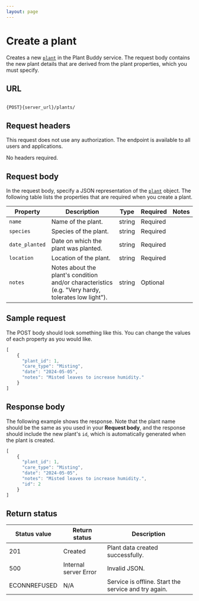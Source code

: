 ```yaml
---
layout: page
---
```


# Create a plant

Creates a new [`plant`](plant) in the Plant Buddy service.
The request body contains the new plant details that are derived from the plant properties, which you must specify.

## URL

```shell

{POST}{server_url}/plants/
```

## Request headers

This request does not use any authorization. The endpoint is available to all users and applications.

No headers required.

## Request body

In the request body, specify a JSON representation of the [`plant`](plant) object. The following table lists the properties that are required when you create a plant.

| Property | Description | Type | Required | Notes |
| ----------- | ----------- | ----------- | ----------- | ----------- |
| `name` | Name of the plant. | string | Required | |
| `species` | Species of the plant. | string | Required | |
| `date_planted` | Date on which the plant was planted. | string | Required | |
| `location` | Location of the plant. | string | Required | |
| `notes` | Notes about the plant's condition and/or characteristics (e.g. "Very hardy, tolerates low light"). | string | Optional | |


## Sample request

The POST body should look something like this. You can change the values of each property as you would like.

```js
[
    {
      "plant_id": 1,
      "care_type": "Misting",
      "date": "2024-05-05",
      "notes": "Misted leaves to increase humidity."
    }
]
```

## Response body

The following example shows the response. Note that the plant name should be the same as you used in your **Request body**, and the response should include the new plant's `id`, which is automatically generated when the plant is created.

```js
[
    {
      "plant_id": 1,
      "care_type": "Misting",
      "date": "2024-05-05",
      "notes": "Misted leaves to increase humidity.",
      "id": 2
    }
]
```

## Return status

| Status value | Return status | Description |
| ------------- | ----------- | ----------- |
| 201 | Created | Plant data created successfully. |
| 500 | Internal server Error | Invalid JSON. |
| ECONNREFUSED | N/A | Service is offline. Start the service and try again. |